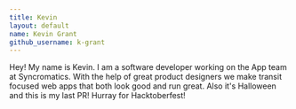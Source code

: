 ```yaml
---
title: Kevin
layout: default
name: Kevin Grant
github_username: k-grant
---
```


Hey! My name is Kevin. I am a software developer working on the App team at Syncromatics. With the help of great product designers we make transit focused web apps that both look good and run great. Also it's Halloween and this is my last PR! Hurray for Hacktoberfest!
